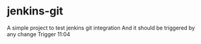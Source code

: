 # jenkins-git

A simple project to test jenkins git integration
And it should be triggered by any change
Trigger 11:04
